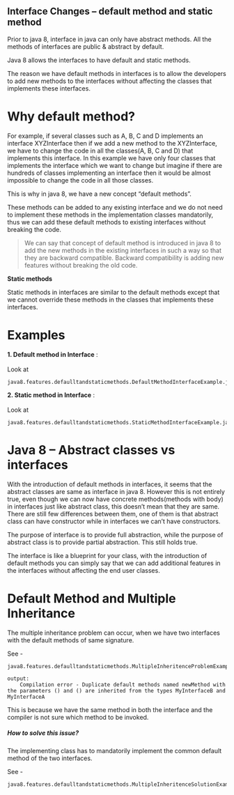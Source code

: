## Interface Changes – default method and static method

Prior to java 8, interface in java can only have abstract methods. All the methods of interfaces are public & abstract by default. 

Java 8 allows the interfaces to have default and static methods. 

The reason we have default methods in interfaces is to allow the developers to add new methods to the interfaces without affecting the classes that implements these interfaces.


Why default method?
===================

For example, if several classes such as A, B, C and D implements an interface XYZInterface then if we add a new method to the XYZInterface, we have to change the code in all the classes(A, B, C and D) that implements this interface.
In this example we have only four classes that implements the interface which we want to change but imagine if there are hundreds of classes implementing an interface then it would be almost impossible to change the code in all those classes.

This is why in java 8, we have a new concept “default methods”. 

These methods can be added to any existing interface and we do not need to implement these methods in the implementation classes mandatorily, thus we can add these default methods to existing interfaces without breaking the code. 

> We can say that concept of default method is introduced in java 8 to add the new methods in the existing interfaces in such a way so that they are backward compatible.
Backward compatibility is adding new features without breaking the old code.


**Static methods**

Static methods in interfaces are similar to the default methods except that we cannot override these methods in the classes that implements these interfaces.

Examples
========

**1. Default method in Interface** : <br/><br/>Look at  
	
	java8.features.defaulltandstaticmethods.DefaultMethodInterfaceExample.java

**2. Static method in Interface** : <br/><br/>Look at  
	
	java8.features.defaulltandstaticmethods.StaticMethodInterfaceExample.java
	
	
Java 8 – Abstract classes vs interfaces
=======================================

With the introduction of default methods in interfaces, it seems that the abstract classes are same as interface in java 8. However this is not entirely true, even though we can now have concrete methods(methods with body) in interfaces just like abstract class, this doesn’t mean that they are same. There are still few differences between them, one of them is that abstract class can have constructor while in interfaces we can’t have constructors.

The purpose of interface is to provide full abstraction, while the purpose of abstract class is to provide partial abstraction. This still holds true. 

The interface is like a blueprint for your class, with the introduction of default methods you can simply say that we can add additional features in the interfaces without affecting the end user classes.

Default Method and Multiple Inheritance
=======================================

The multiple inheritance problem can occur, when we have two interfaces with the default methods of same signature. 

See -   
	
	java8.features.defaulltandstaticmethods.MultipleInheritenceProblemExample.java
	
	output: 
		Compilation error - Duplicate default methods named newMethod with the parameters () and () are inherited from the types MyInterfaceB and MyInterfaceA
				
This is because we have the same method in both the interface and the compiler is not sure which method to be invoked.


##### How to solve this issue?

The implementing class has to mandatorily implement the common default method of the two interfaces.

See -   
	
	java8.features.defaulltandstaticmethods.MultipleInheritenceSolutionExample.java


